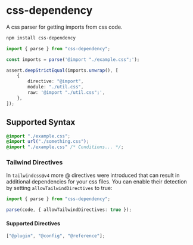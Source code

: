 # css-dependency

A css parser for getting imports from css code.

```bash
npm install css-dependency
```

```ts
import { parse } from "css-dependency";

const imports = parse('@import "./example.css";');

assert.deepStrictEqual(imports.unwrap(), [
	{
		directive: "@import",
		module: "./util.css",
		raw: '@import "./util.css";',
	},
]);
```

## Supported Syntax

```css
@import "./example.css";
@import url("./something.css");
@import "./example.css" /* Conditions... */;
```

### Tailwind Directives

In `tailwindcss@v4` more @ directives were introduced that can result in additional dependencies for your css files. You can enable their detection by setting `allowTailwindDirectives` to true:

```ts
import { parse } from "css-dependency";

parse(code, { allowTailwindDirectives: true });
```

#### Supported Directives

```ts
["@plugin", "@config", "@reference"];
```
